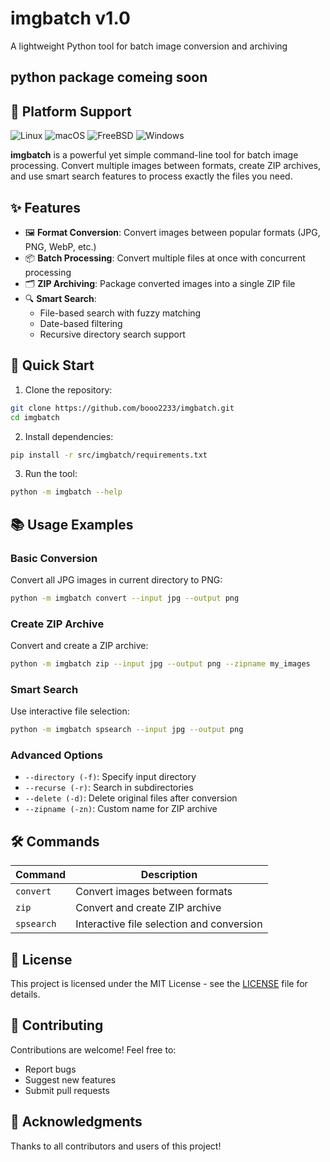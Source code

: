 # imgbatch v1.0
A lightweight Python tool for batch image conversion and archiving
## python package comeing soon
## 🚀 Platform Support

![Linux](https://img.shields.io/badge/Linux-Supported-brightgreen?logo=linux)
![macOS](https://img.shields.io/badge/macOS-Supported-brightgreen?logo=apple)
![FreeBSD](https://img.shields.io/badge/FreeBSD-Supported-brightgreen?logo=freebsd)
![Windows](https://img.shields.io/badge/Windows-Supported-brightgreen?logo=windows)

**imgbatch** is a powerful yet simple command-line tool for batch image processing. Convert multiple images between formats, create ZIP archives, and use smart search features to process exactly the files you need.

## ✨ Features

- 🖼️ **Format Conversion**: Convert images between popular formats (JPG, PNG, WebP, etc.)
- 📦 **Batch Processing**: Convert multiple files at once with concurrent processing
- 🗂️ **ZIP Archiving**: Package converted images into a single ZIP file
- 🔍 **Smart Search**:
  - File-based search with fuzzy matching
  - Date-based filtering
  - Recursive directory search support

## 🚀 Quick Start

1. Clone the repository:
```bash
git clone https://github.com/booo2233/imgbatch.git
cd imgbatch
```

2. Install dependencies:
```bash
pip install -r src/imgbatch/requirements.txt
```

3. Run the tool:
```bash
python -m imgbatch --help
```

## 📚 Usage Examples

### Basic Conversion
Convert all JPG images in current directory to PNG:
```bash
python -m imgbatch convert --input jpg --output png
```

### Create ZIP Archive
Convert and create a ZIP archive:
```bash
python -m imgbatch zip --input jpg --output png --zipname my_images
```

### Smart Search
Use interactive file selection:
```bash
python -m imgbatch spsearch --input jpg --output png
```

### Advanced Options
- `--directory (-f)`: Specify input directory
- `--recurse (-r)`: Search in subdirectories
- `--delete (-d)`: Delete original files after conversion
- `--zipname (-zn)`: Custom name for ZIP archive

## 🛠️ Commands

| Command | Description |
|---------|-------------|
| `convert` | Convert images between formats |
| `zip` | Convert and create ZIP archive |
| `spsearch` | Interactive file selection and conversion |

## 📝 License

This project is licensed under the MIT License - see the [LICENSE](LICENSE) file for details.

## 🤝 Contributing

Contributions are welcome! Feel free to:
- Report bugs
- Suggest new features
- Submit pull requests

## 🎉 Acknowledgments

Thanks to all contributors and users of this project!


